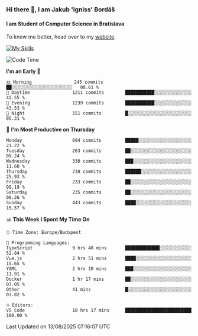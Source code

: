 ### Hi there 👋, I am Jakub 'igniss' Bordáš

#### I am Student of Computer Science in Bratislava
To know me better, head over to my [website](https://bordas.sk).

[![My Skills](https://skillicons.dev/icons?i=js,typescript,html,css,figma,svelte,vue,next,postgresql,nest,express,nodejs)](https://bordas.sk)


<!--START_SECTION:waka-->
![Code Time](http://img.shields.io/badge/Code%20Time-2%2C033%20hrs%2054%20mins-blue)

**I'm an Early 🐤** 

```text
🌞 Morning                245 commits         ██░░░░░░░░░░░░░░░░░░░░░░░   08.61 % 
🌆 Daytime                1211 commits        ███████████░░░░░░░░░░░░░░   42.55 % 
🌃 Evening                1239 commits        ███████████░░░░░░░░░░░░░░   43.53 % 
🌙 Night                  151 commits         █░░░░░░░░░░░░░░░░░░░░░░░░   05.31 % 
```
📅 **I'm Most Productive on Thursday** 

```text
Monday                   604 commits         █████░░░░░░░░░░░░░░░░░░░░   21.22 % 
Tuesday                  263 commits         ██░░░░░░░░░░░░░░░░░░░░░░░   09.24 % 
Wednesday                330 commits         ███░░░░░░░░░░░░░░░░░░░░░░   11.60 % 
Thursday                 738 commits         ██████░░░░░░░░░░░░░░░░░░░   25.93 % 
Friday                   233 commits         ██░░░░░░░░░░░░░░░░░░░░░░░   08.19 % 
Saturday                 235 commits         ██░░░░░░░░░░░░░░░░░░░░░░░   08.26 % 
Sunday                   443 commits         ████░░░░░░░░░░░░░░░░░░░░░   15.57 % 
```


📊 **This Week I Spent My Time On** 

```text
🕑︎ Time Zone: Europe/Budapest

💬 Programming Languages: 
TypeScript               9 hrs 40 mins       █████████████░░░░░░░░░░░░   52.84 % 
Vue.js                   2 hrs 51 mins       ████░░░░░░░░░░░░░░░░░░░░░   15.65 % 
YAML                     2 hrs 10 mins       ███░░░░░░░░░░░░░░░░░░░░░░   11.91 % 
Docker                   1 hr 17 mins        ██░░░░░░░░░░░░░░░░░░░░░░░   07.05 % 
Other                    41 mins             █░░░░░░░░░░░░░░░░░░░░░░░░   03.82 % 

🔥 Editors: 
VS Code                  18 hrs 17 mins      █████████████████████████   100.00 % 
```


 Last Updated on 13/08/2025 07:16:07 UTC
<!--END_SECTION:waka-->
